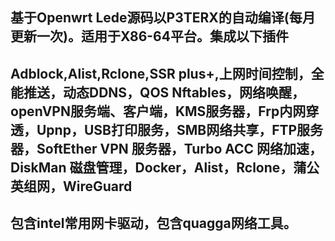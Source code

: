 基于Openwrt Lede源码以P3TERX的自动编译(每月更新一次)。适用于X86-64平台。集成以下插件
---
Adblock,Alist,Rclone,SSR plus+,上网时间控制，全能推送，动态DDNS，QOS Nftables，网络唤醒，openVPN服务端、客户端，KMS服务器，Frp内网穿透，Upnp，USB打印服务，SMB网络共享，FTP服务器，SoftEther VPN 服务器，Turbo ACC 网络加速，DiskMan 磁盘管理，Docker，Alist，Rclone，蒲公英组网，WireGuard 
---
包含intel常用网卡驱动，包含quagga网络工具。
---
